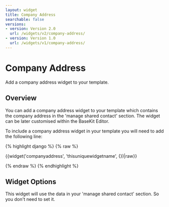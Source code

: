 ```yaml
---
layout: widget
title: Company Address
searchable: false
versions:
- version: Version 2.0
  url: /widgets/v2/company-address/
- version: Version 1.0
  url: /widgets/v1/company-address/
---
```


# Company Address

Add a company address widget to your template.

## Overview
You can add a company address widget to your template which contains the company address in the 'manage shared contact' section. The widget can be later customised within the BaseKit Editor.

To include a company address widget in your template you will need to add the following line:

{% highlight django %}
{% raw %}

  {{widget('companyaddress', 'thisuniquewidgetname', {})|raw}}

{% endraw %}
{% endhighlight %}

## Widget Options

This widget will use the data in your 'manage shared contact' section. So you don't need to set it.
